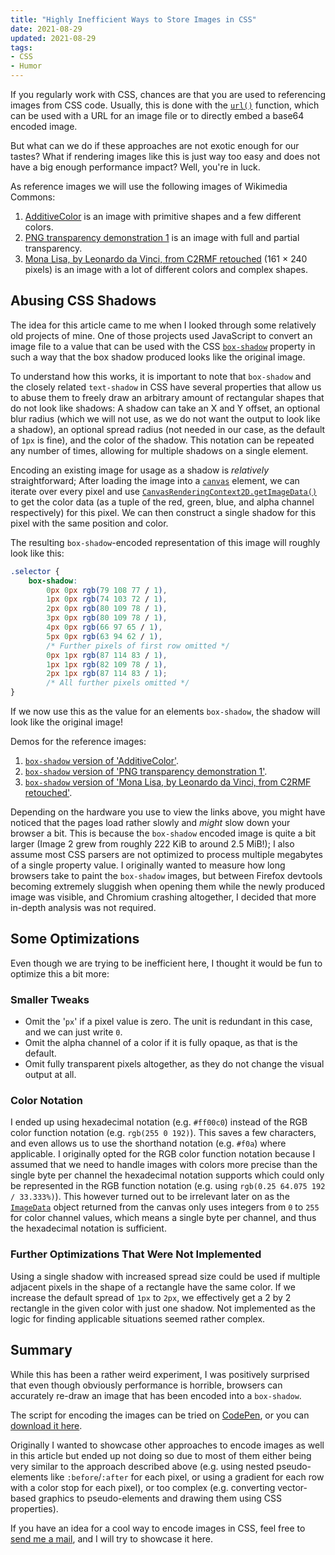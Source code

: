 ```yaml
---
title: "Highly Inefficient Ways to Store Images in CSS"
date: 2021-08-29
updated: 2021-08-29
tags:
- CSS
- Humor
---
```


If you regularly work with CSS, chances are that you are used to referencing images from CSS code. Usually, this is done with the [`url()`](<https://developer.mozilla.org/en-US/docs/Web/CSS/url()>) function, which can be used with a URL for an image file or to directly embed a base64 encoded image.

But what can we do if these approaches are not exotic enough for our tastes? What if rendering images like this is just way too easy and does not have a big enough performance impact? Well, you're in luck.

<!-- more -->

As reference images we will use the following images of Wikimedia Commons:

1. [AdditiveColor](https://commons.wikimedia.org/wiki/File:AdditiveColor.svg) is an image with primitive shapes and a few different colors.
2. [PNG transparency demonstration 1](https://commons.wikimedia.org/wiki/File:PNG_transparency_demonstration_1.png) is an image with full and partial transparency.
3. [Mona Lisa, by Leonardo da Vinci, from C2RMF retouched](https://commons.wikimedia.org/wiki/File:Mona_Lisa,_by_Leonardo_da_Vinci,_from_C2RMF_retouched.jpg) (161 × 240 pixels) is an image with a lot of different colors and complex shapes.

## Abusing CSS Shadows

The idea for this article came to me when I looked through some relatively old projects of mine. One of those projects used JavaScript to convert an image file to a value that can be used with the CSS [`box-shadow`](https://developer.mozilla.org/en-US/docs/Web/CSS/box-shadow) property in such a way that the box shadow produced looks like the original image.

To understand how this works, it is important to note that `box-shadow` and the closely related `text-shadow` in CSS have several properties that allow us to abuse them to freely draw an arbitrary amount of rectangular shapes that do not look like shadows: A shadow can take an X and Y offset, an optional blur radius (which we will not use, as we do not want the output to look like a shadow), an optional spread radius (not needed in our case, as the default of `1px` is fine), and the color of the shadow. This notation can be repeated any number of times, allowing for multiple shadows on a single element.

Encoding an existing image for usage as a shadow is _relatively_ straightforward; After loading the image into a [`canvas`](https://developer.mozilla.org/en-US/docs/Web/HTML/Element/canvas) element, we can iterate over every pixel and use [`CanvasRenderingContext2D.getImageData()`](https://developer.mozilla.org/en-US/docs/Web/API/CanvasRenderingContext2D/getImageData) to get the color data (as a tuple of the red, green, blue, and alpha channel respectively) for this pixel. We can then construct a single shadow for this pixel with the same position and color.

The resulting `box-shadow`-encoded representation of this image will roughly look like this:
<!-- @formatter:off -->
```css
.selector {
	box-shadow:
		0px 0px rgb(79 108 77 / 1),
		1px 0px rgb(74 103 72 / 1),
		2px 0px rgb(80 109 78 / 1),
		3px 0px rgb(80 109 78 / 1),
		4px 0px rgb(66 97 65 / 1),
		5px 0px rgb(63 94 62 / 1),
		/* Further pixels of first row omitted */
		0px 1px rgb(87 114 83 / 1),
		1px 1px rgb(82 109 78 / 1),
		2px 1px rgb(87 114 83 / 1);
		/* All further pixels omitted */
}
```
<!-- @formatter:on -->

If we now use this as the value for an elements `box-shadow`, the shadow will look like the original image!

Demos for the reference images:

1. [`box-shadow` version of 'AdditiveColor'](https://apps.rilling.dev/box-shadow-image/demo1.html).
2. [`box-shadow` version of 'PNG transparency demonstration 1'](https://apps.rilling.dev/box-shadow-image/demo2.html).
3. [`box-shadow` version of 'Mona Lisa, by Leonardo da Vinci, from C2RMF retouched'](https://apps.rilling.dev/box-shadow-image/demo3.html).

Depending on the hardware you use to view the links above, you might have noticed that the pages load rather slowly and _might_ slow down your browser a bit. This is because the `box-shadow` encoded image is quite a bit larger (Image 2 grew from roughly 222 KiB to around 2.5 MiB!); I also assume most CSS parsers are not optimized to process multiple megabytes of a single property value.
I originally wanted to measure how long browsers take to paint the `box-shadow` images, but between Firefox devtools becoming extremely sluggish when opening them while the newly produced image was visible, and Chromium crashing altogether, I decided that more in-depth analysis was not required.

## Some Optimizations

Even though we are trying to be inefficient here, I thought it would be fun to optimize this a bit more:

### Smaller Tweaks

- Omit the '`px`' if a pixel value is zero. The unit is redundant in this case, and we can just write `0`.
- Omit the alpha channel of a color if it is fully opaque, as that is the default.
- Omit fully transparent pixels altogether, as they do not change the visual output at all.

### Color Notation

I ended up using hexadecimal notation (e.g. `#ff00c0`) instead of the RGB color function notation (e.g. `rgb(255 0 192)`). This saves a few characters, and even allows us to use the shorthand notation (e.g. `#f0a`) where applicable.
I originally opted for the RGB color function notation because I assumed that we need to handle images with colors more precise than the single byte per channel the hexadecimal notation supports which could only be represented in the RGB function notation (e.g. using `rgb(0.25 64.075 192 / 33.333%)`). This however turned out to be irrelevant later on as the [`ImageData`](https://developer.mozilla.org/en-US/docs/Web/API/ImageData) object returned from the canvas only uses integers from `0` to `255` for color channel values, which means a single byte per channel, and thus the hexadecimal notation is sufficient.

### Further Optimizations That Were Not Implemented

Using a single shadow with increased spread size could be used if multiple adjacent pixels in the shape of a rectangle have the same color. If we increase the default spread of `1px` to `2px`, we effectively get a 2 by 2 rectangle in the given color with just one shadow. Not implemented as the logic for finding applicable situations seemed rather complex.

## Summary

While this has been a rather weird experiment, I was positively surprised that even though obviously performance is horrible, browsers can accurately re-draw an image that has been encoded into a `box-shadow`.

The script for encoding the images can be tried on [CodePen](https://codepen.io/FelixRilling/full/xxdrwRe), or you can [download it here](https://gist.github.com/FelixRilling/82a6c6efad4be263ae43ea9d8e2f23a3).

Originally I wanted to showcase other approaches to encode images as well in this article but ended up not doing so due to most of them either being very similar to the approach described above (e.g. using nested pseudo-elements like `:before`/`:after` for each pixel, or using a gradient for each row with a color stop for each pixel), or too complex (e.g. converting vector-based graphics to pseudo-elements and drawing them using CSS properties).

If you have an idea for a cool way to encode images in CSS, feel free to [send me a mail](/contact), and I will try to showcase it here.
